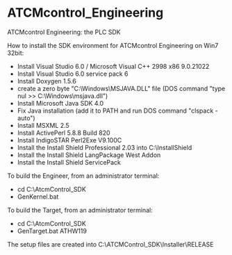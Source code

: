 # ATCMcontrol_Engineering
ATCMcontrol Engineering: the PLC SDK

How to install the SDK environment for ATCMcontrol Engineering on Win7 32bit:

- Install Visual Studio 6.0 / Microsoft Visual C++ 2998 x86 9.0.21022
- Install Visual Studio 6.0 service pack 6
- Install Doxygen 1.5.6
- create a zero byte "C:\Windows\MSJAVA.DLL" file (DOS command "type nul >> C:\Windows\msjava.dll") 
- Install Microsoft Java SDK 4.0
- Fix Java installation  (add it to PATH and run DOS command "clspack -auto")
- Install MSXML 2.5
- Install ActivePerl 5.8.8 Build 820
- Install IndigoSTAR Perl2Exe V9.100C
- Install the Install Shield Professional 2.03 into C:\InstallShield
- Install the Install Shield LangPackage West Addon
- Install the Install Shield ServicePack

To build the Engineer, from an administrator terminal:
- cd C:\AtcmControl_SDK
- GenKernel.bat 

To build the Target, from an administrator terminal:
- cd C:\AtcmControl_SDK
- GenTarget.bat ATHW119

The setup files are created into C:\ATCMControl_SDK\Installer\RELEASE
